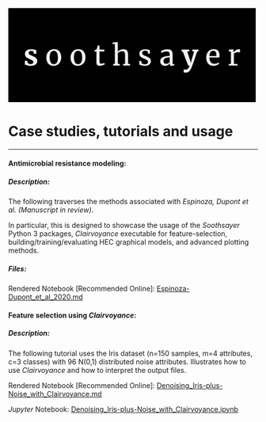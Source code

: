 <img src="../logo/soothsayer_wide.png" width=500>


# Case studies, tutorials and usage

_________________________________


#### Antimicrobial resistance modeling:
##### Description:

The following traverses the methods associated with *Espinoza, Dupont et al. (Manuscript in review)*.  

In particular, this is designed to showcase the usage of the *Soothsayer* Python 3 packages, *Clairvoyance* executable for feature-selection, building/training/evaluating HEC graphical models, and advanced plotting methods.

##### Files:
Rendered Notebook [Recommended Online]: [Espinoza-Dupont\_et\_al_2020.md](https://github.com/jolespin/antimicrobial_resistance_modeling/blob/master/Espinoza-Dupont_et_al_2020/Notebooks/markdown_version/Espinoza-Dupont_et_al_2020.md)


#### Feature selection using *Clairvoyance*:
##### Description:
The following tutorial uses the Iris dataset (n=150 samples, m=4 attributes, c=3 classes) with 96 N(0,1) distributed noise attributes.  Illustrates how to use *Clairvoyance* and how to interpret the output files.

Rendered Notebook [Recommended Online]: [Denoising\_Iris-plus-Noise\_with_Clairvoyance.md](Notebooks/markdown_versions/Denoising_Iris-plus-Noise_with_Clairvoyance/Denoising_Iris-plus-Noise_with_Clairvoyance.md)

*Jupyter* Notebook: [Denoising\_Iris-plus-Noise\_with_Clairvoyance.ipynb](Notebooks/Denoising_Iris-plus-Noise_with_Clairvoyance.ipynb)


